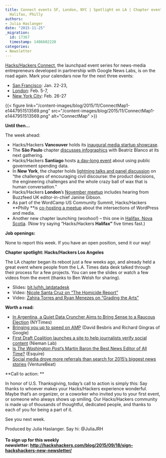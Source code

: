 ```yaml
---
title: Connect events SF, London, NYC | Spotlight on LA | Chapter events in Santiago,
  Halifax, Philly
authors:
- Julia Haslanger
date: "2015-11-25"
_migration:
  id: 17367
  timestamp: 1486602220
categories:
- Newsletter
---
```


[Hacks/Hackers Connect][1], the launchpad event series for news-media entrepreneurs developed in partnership with Google News Labs, is on the road again. Mark your calendars now for the next three events:

  * [San Francisco][2]: Jan. 22-23,
  * [London][3]: Feb. 5-7,
  * [New York City][4]: Feb. 26-27

{{< figure link="/content-images/blog/2015/11/ConnectMap1-e1447951513569.png" src="/content-images/blog/2015/11/ConnectMap1-e1447951513569.png" alt="ConnectMap" >}}

**Until then…**

The week ahead:

  * Hacks/Hackers **Vancouver** holds its [inaugural media startup showcase][5].
  * The **São Paulo** chapter [discusses infographics][6] with Beatriz Blanco at its next gathering.  
  * Hacks/Hackers **Santiago** hosts [a day-long event][7] about using public government spending data. 
  * In **New York**, the chapter holds [lightning talks and panel discussion][8] on “the challenges of encouraging civil discourse: the product decisions, the engineering challenges and the whole crazy ball of wax that is human conversation.”
  * Hacks/Hackers **London**’s [November meetup][9] includes hearing from Buzzfeed UK editor-in-chief Janine Gibson. 
  * As part of the WordCamp US Community Summit, Hacks/Hackers **Philly **is [co-hosting a meetup][10] about the intersections of WordPress and media. 
  * Another new chapter launching (woohoo!) &#8211; this one in [Halifax, Nova Scotia][11]. (Now try saying “Hacks/Hackers **Halifax”** five times fast.)

**Job openings:**

None to report this week. If you have an open position, send it our way!

**Chapter spotlight: Hacks/Hackers Los Angeles**

The LA chapter began its reboot just a few weeks ago, and already held a great event where people from the L.A. Times data desk talked through their process for a few projects. You can see the slides or watch a few videos from the event (thanks to Ben Welsh for sharing). 

  * Slides: [bit.ly/hh_latdatadesk][12]
  * Video: [Nicole Santa Cruz on &#8220;The Homicide Report&#8221;][13]
  * Video: [Zahira Torres and Ryan Menezes on &#8220;Grading the Arts&#8221;][14]

**Worth a read:**

  * [In Argentina, a Quiet Data Cruncher Aims to Bring Sense to a Raucous Election][15] (NYTimes)
  * [Bringing you up to speed on AMP][16] (David Besbris and Richard Gingras of Google)
  * [First Draft Coalition launches a site to help journalists verify social content][17] (Nieman Lab)
  * [Is _The Washington Post_’s Martin Baron the Best News Editor of All Time?][18] (Esquire)
  * [Social media drove more referrals than search for 2015’s biggest news stories][19] (VentureBeat)

**Call to action: **

In honor of U.S. Thanksgiving, today’s call to action is simply this: Say thanks to whoever makes your Hacks/Hackers experience wonderful. Maybe that’s an organizer, or a coworker who invited you to your first event, or someone who always shows up smiling. Our Hacks/Hackers community is made up of thousands of thoughtful, dedicated people, and thanks to each of you for being a part of it.

See you next week. 

Produced by Julia Haslanger. Say hi: @JuliaJRH

#### **To sign up for this weekly newsletter: <http://hackshackers.com/blog/2015/09/18/sign-hackshackers-new-newsletter/>**

 [1]: http://connect.hackshackers.com/
 [2]: http://connect.hackshackers.com/event/sf/
 [3]: http://connect.hackshackers.com/event/london/
 [4]: http://connect.hackshackers.com/event/nyc/
 [5]: http://www.meetup.com/HacksHackersVancouver/events/226670982/
 [6]: http://www.meetup.com/hackshackerssp/events/226726456/
 [7]: http://www.meetup.com/HacksHackersChile/events/225891036/
 [8]: http://www.meetup.com/hacks-hackers-nyc/events/226884272/
 [9]: http://www.meetup.com/HacksHackersLondon/events/226538723/
 [10]: http://www.meetup.com/Hacks-Hackers-Philadelphia/events/226594694/
 [11]: http://www.meetup.com/Hacks-Hackers-HFX/events/226957470/
 [12]: http://bit.ly/hh_latdatadesk
 [13]: https://www.youtube.com/watch?v=2emAj-2jguQ
 [14]: https://www.youtube.com/watch?v=olySmmzNKpE
 [15]: http://www.nytimes.com/2015/11/22/world/americas/argentina-election-andy-tow.html
 [16]: https://amphtml.wordpress.com/2015/11/24/bringing-you-up-to-speed-on-amp/
 [17]: http://www.niemanlab.org/2015/11/the-google-backed-first-draft-coalition-launches-a-site-to-help-journalists-verify-social-content/
 [18]: http://www.esquire.com/news-politics/news/a39968/martin-baron-spotlight-washington-post/
 [19]: http://venturebeat.com/2015/11/23/social-media-drove-more-referrals-than-search-to-some-of-2015s-biggest-news-stories/